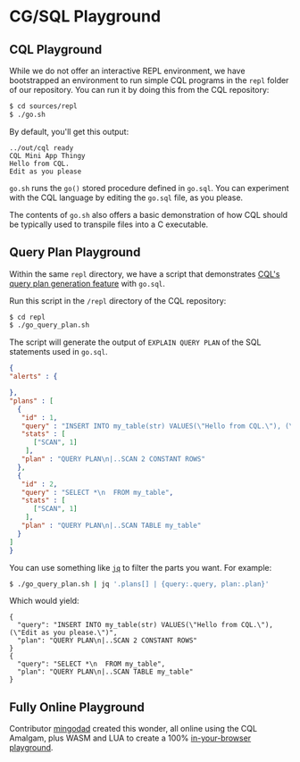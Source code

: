 # CG/SQL Playground

## CQL Playground
While we do not offer an interactive REPL environment, we have bootstrapped an environment to run simple CQL programs in the `repl` folder of our repository. You can run it by doing this from the CQL repository:

```bash
$ cd sources/repl
$ ./go.sh
```

By default, you'll get this output:
```
../out/cql ready
CQL Mini App Thingy
Hello from CQL.
Edit as you please
```

`go.sh` runs the `go()` stored procedure defined in `go.sql`. You can experiment with the CQL language by editing the `go.sql` file, as you please.

The contents of `go.sh` also offers a basic demonstration of how CQL should be typically used to transpile files into a C executable.

## Query Plan Playground
Within the same `repl` directory, we have a script that demonstrates [CQL's query plan generation feature](../CQL_Guide/generated/guide.md#chapter-15-query-plan-generation) with `go.sql`.

Run this script in the `/repl` directory of the CQL repository:
```bash
$ cd repl
$ ./go_query_plan.sh
```

The script will generate the output of `EXPLAIN QUERY PLAN` of the SQL statements used in `go.sql`.

```json
{
"alerts" : {

},
"plans" : [
  {
   "id" : 1,
   "query" : "INSERT INTO my_table(str) VALUES(\"Hello from CQL.\"), (\"Edit as you please.\")",
   "stats" : [
      ["SCAN", 1]
    ],
   "plan" : "QUERY PLAN\n|..SCAN 2 CONSTANT ROWS"
  },
  {
   "id" : 2,
   "query" : "SELECT *\n  FROM my_table",
   "stats" : [
      ["SCAN", 1]
    ],
   "plan" : "QUERY PLAN\n|..SCAN TABLE my_table"
  }
]
}
```

You can use something like [`jq`](https://stedolan.github.io/jq/) to filter the parts you want. For example:

```bash
$ ./go_query_plan.sh | jq '.plans[] | {query:.query, plan:.plan}'
```

Which would yield:

```
{
  "query": "INSERT INTO my_table(str) VALUES(\"Hello from CQL.\"), (\"Edit as you please.\")",
  "plan": "QUERY PLAN\n|..SCAN 2 CONSTANT ROWS"
}
{
  "query": "SELECT *\n  FROM my_table",
  "plan": "QUERY PLAN\n|..SCAN TABLE my_table"
}
```

## Fully Online Playground
Contributor [mingodad](https://github.com/mingodad) created this wonder, all online using the CQL Amalgam, plus WASM and LUA to create a 100% [in-your-browser playground](https://mingodad.github.io/CG-SQL-Lua-playground/).
